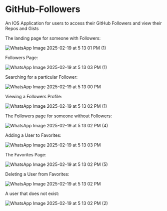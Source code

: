 # GitHub-Followers
An IOS Application for users to access their GitHub Followers and view their Repos and Gists

The landing page for someone with Followers:

![WhatsApp Image 2025-02-19 at 5 13 01 PM (1)](https://github.com/user-attachments/assets/289d4840-27dc-4b8f-8def-df0aa051c061)

Followers Page:

![WhatsApp Image 2025-02-19 at 5 13 03 PM (1)](https://github.com/user-attachments/assets/492c6f73-6e5b-4081-ba81-ba2005231efc)

Searching for a particular Follower:

![WhatsApp Image 2025-02-19 at 5 13 00 PM](https://github.com/user-attachments/assets/67218760-51dd-4c0e-bd47-e41381f9c8b9)

Viewing a Followers Profile:

![WhatsApp Image 2025-02-19 at 5 13 02 PM (1)](https://github.com/user-attachments/assets/f0e66aa1-f9f7-4cf8-8bf3-edfc24a99bcf)

The Followers page for someone without Followers:

![WhatsApp Image 2025-02-19 at 5 13 02 PM (4)](https://github.com/user-attachments/assets/18b5ce71-7061-48b9-8f73-381fe79669bb)

Adding a User to Favorites:

![WhatsApp Image 2025-02-19 at 5 13 03 PM](https://github.com/user-attachments/assets/092b0185-d695-4a6e-9860-c1892c850271)

The Favorites Page:

![WhatsApp Image 2025-02-19 at 5 13 02 PM (5)](https://github.com/user-attachments/assets/fcdba71e-13a8-40d2-baf9-4e93a43f4518)

Deleting a User from Favorites:

![WhatsApp Image 2025-02-19 at 5 13 02 PM](https://github.com/user-attachments/assets/fefbc0ca-502a-4cd9-ad7b-8299ac19aec9)

A user that does not exist:

![WhatsApp Image 2025-02-19 at 5 13 02 PM (2)](https://github.com/user-attachments/assets/4f244c77-f5bb-4eee-8dae-c2974090ec41)



